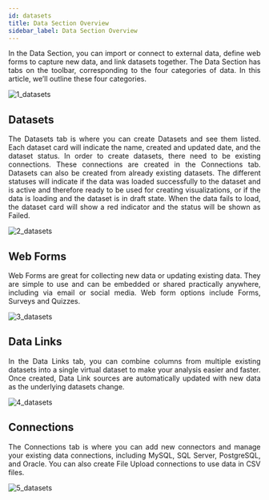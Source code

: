 ```yaml
---
id: datasets
title: Data Section Overview
sidebar_label: Data Section Overview
---
```


<div style="text-align: justify">

In the Data Section, you can import or connect to external data, define web forms to capture new data, and link datasets together. The Data Section has tabs on the toolbar, corresponding to the four categories of data. In this article, we’ll outline these four categories.

![1_datasets](https://s3.amazonaws.com/cdn.qrvey.com/documentation_assets/ui-docs/datasets/3.4.2.1_overview/1_datasets.png#thumbnail)

## Datasets
The Datasets tab is where you can create Datasets and see them listed. Each dataset card will indicate the name, created and updated date, and the dataset status. 
In order to create datasets, there need to be existing connections. These connections are created in the Connections tab. Datasets can also be created from already existing datasets. 
The different statuses will indicate if the data was loaded successfully to the dataset and is active and therefore ready to be used for creating visualizations, or if the data is loading and the dataset is in draft state. When the data fails to load, the dataset card will show a red indicator and the status will be shown as Failed.

![2_datasets](https://s3.amazonaws.com/cdn.qrvey.com/documentation_assets/ui-docs/datasets/3.4.2.1_overview/2_datasets.png#thumbnail)

## Web Forms
Web Forms are great for collecting new data or updating existing data. They are simple to use and can be embedded or shared practically anywhere, including via email or social media. Web form options include Forms, Surveys and Quizzes.

![3_datasets](https://s3.amazonaws.com/cdn.qrvey.com/documentation_assets/ui-docs/datasets/3.4.2.1_overview/3_datasets.png#thumbnail)

## Data Links
In the Data Links tab, you can combine columns from multiple existing datasets into a single virtual dataset to make your analysis easier and faster. Once created, Data Link sources are automatically updated with new data as the underlying datasets change.

![4_datasets](https://s3.amazonaws.com/cdn.qrvey.com/documentation_assets/ui-docs/datasets/3.4.2.1_overview/4_datasets.png#thumbnail)

## Connections
The Connections tab is where you can add new connectors and manage your existing data connections, including MySQL, SQL Server, PostgreSQL, and Oracle. You can also create File Upload connections to use data in CSV files.

![5_datasets](https://s3.amazonaws.com/cdn.qrvey.com/documentation_assets/ui-docs/datasets/3.4.2.1_overview/5_datasets.png#thumbnail)